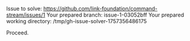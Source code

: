 Issue to solve: https://github.com/link-foundation/command-stream/issues/1
Your prepared branch: issue-1-03052bff
Your prepared working directory: /tmp/gh-issue-solver-1757356486175

Proceed.